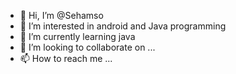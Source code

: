 - 👋 Hi, I’m @Sehamso
- 👀 I’m interested in android and Java programming
- 🌱 I’m currently learning java
- 💞️ I’m looking to collaborate on ...
- 📫 How to reach me ...

<!---
Sehamso/Sehamso is a ✨ special ✨ repository because its `README.md` (this file) appears on your GitHub profile.
You can click the Preview link to take a look at your changes.
--->
